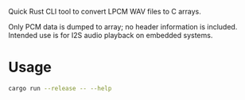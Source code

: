 Quick Rust CLI tool to convert LPCM WAV files to C arrays.

Only PCM data is dumped to array; no header information is included. Intended use is for I2S audio playback on embedded systems.

# Usage

```bash
cargo run --release -- --help
```
